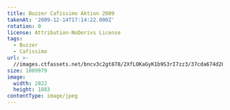 ```yaml
---
title: Buzzer Cafissimo Aktion 2009
takenAt: '2009-12-14T17:14:22.000Z'
rotation: 0
license: Attribution-NoDerivs License
tags:
  - Buzzer
  - Cafissimo
url: >-
  //images.ctfassets.net/bncv3c2gt878/2XfLOKaGyK1b9S3rI7zz3/37cda674d28e26e046a25e2a431b77c4/buzzer-cafissimo-aktion-2009_4351172726_o
size: 1009979
image:
  width: 2822
  height: 1883
contentType: image/jpeg
---
```


